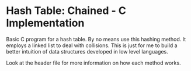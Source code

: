 # Hash Table: Chained - C Implementation
Basic C program for a hash table.
By no means use this hashing method. It employs a linked list to deal with collisions.
This is just for me to build a better intuition of data structures developed in low level languages. 

Look at the header file for more information on how each method works. 
